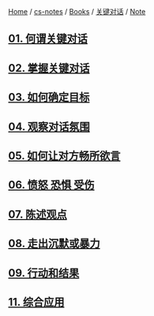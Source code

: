 [Home](https://mengxianbin.github.io) /
[cs-notes](https://mengxianbin.github.io/cs-notes/site) /
[Books](https://mengxianbin.github.io/cs-notes/site/Books) /
[关键对话](https://mengxianbin.github.io/cs-notes/site/Books/%E5%85%B3%E9%94%AE%E5%AF%B9%E8%AF%9D) /
[Note](https://mengxianbin.github.io/cs-notes/site/Books/%E5%85%B3%E9%94%AE%E5%AF%B9%E8%AF%9D/Note)

## [01. 何谓关键对话](https://mengxianbin.github.io/cs-notes/site/Books/%E5%85%B3%E9%94%AE%E5%AF%B9%E8%AF%9D/Note/01.%20%E4%BD%95%E8%B0%93%E5%85%B3%E9%94%AE%E5%AF%B9%E8%AF%9D)

## [02. 掌握关键对话](https://mengxianbin.github.io/cs-notes/site/Books/%E5%85%B3%E9%94%AE%E5%AF%B9%E8%AF%9D/Note/02.%20%E6%8E%8C%E6%8F%A1%E5%85%B3%E9%94%AE%E5%AF%B9%E8%AF%9D)

## [03. 如何确定目标](https://mengxianbin.github.io/cs-notes/site/Books/%E5%85%B3%E9%94%AE%E5%AF%B9%E8%AF%9D/Note/03.%20%E5%A6%82%E4%BD%95%E7%A1%AE%E5%AE%9A%E7%9B%AE%E6%A0%87)

## [04. 观察对话氛围](https://mengxianbin.github.io/cs-notes/site/Books/%E5%85%B3%E9%94%AE%E5%AF%B9%E8%AF%9D/Note/04.%20%E8%A7%82%E5%AF%9F%E5%AF%B9%E8%AF%9D%E6%B0%9B%E5%9B%B4)

## [05. 如何让对方畅所欲言](https://mengxianbin.github.io/cs-notes/site/Books/%E5%85%B3%E9%94%AE%E5%AF%B9%E8%AF%9D/Note/05.%20%E5%A6%82%E4%BD%95%E8%AE%A9%E5%AF%B9%E6%96%B9%E7%95%85%E6%89%80%E6%AC%B2%E8%A8%80)

## [06. 愤怒 恐惧 受伤](https://mengxianbin.github.io/cs-notes/site/Books/%E5%85%B3%E9%94%AE%E5%AF%B9%E8%AF%9D/Note/06.%20%E6%84%A4%E6%80%92%20%E6%81%90%E6%83%A7%20%E5%8F%97%E4%BC%A4)

## [07. 陈述观点](https://mengxianbin.github.io/cs-notes/site/Books/%E5%85%B3%E9%94%AE%E5%AF%B9%E8%AF%9D/Note/07.%20%E9%99%88%E8%BF%B0%E8%A7%82%E7%82%B9)

## [08. 走出沉默或暴力](https://mengxianbin.github.io/cs-notes/site/Books/%E5%85%B3%E9%94%AE%E5%AF%B9%E8%AF%9D/Note/08.%20%E8%B5%B0%E5%87%BA%E6%B2%89%E9%BB%98%E6%88%96%E6%9A%B4%E5%8A%9B)

## [09. 行动和结果](https://mengxianbin.github.io/cs-notes/site/Books/%E5%85%B3%E9%94%AE%E5%AF%B9%E8%AF%9D/Note/09.%20%E8%A1%8C%E5%8A%A8%E5%92%8C%E7%BB%93%E6%9E%9C)

## [11. 综合应用](https://mengxianbin.github.io/cs-notes/site/Books/%E5%85%B3%E9%94%AE%E5%AF%B9%E8%AF%9D/Note/11.%20%E7%BB%BC%E5%90%88%E5%BA%94%E7%94%A8)
